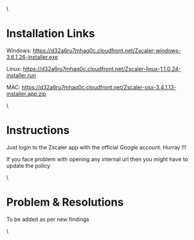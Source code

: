 \

# Installation Links

Windows:
<https://d32a6ru7mhaq0c.cloudfront.net/Zscaler-windows-3.6.1.26-installer.exe>

Linux:
<https://d32a6ru7mhaq0c.cloudfront.net/Zscaler-linux-1.1.0.24-installer.run>

MAC:
<https://d32a6ru7mhaq0c.cloudfront.net/Zscaler-osx-3.4.1.13-installer.app.zip>

\

# Instructions

Just login to the Zscaler app with the official Google account. Hurray
!!!

If you face problem with opening any internal url then you might have to
update the policy

\

# Problem & Resolutions

To be added as per new findings

\
